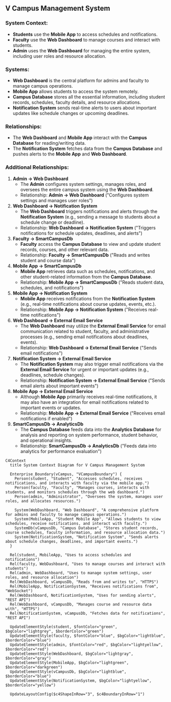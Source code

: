 ## V Campus Management System

### System Context:
- **Students** use the **Mobile App** to access schedules and notifications.
- **Faculty** use the **Web Dashboard** to manage courses and interact with students.
- **Admin** uses the **Web Dashboard** for managing the entire system, including user roles and resource allocation.

### Systems:
- **Web Dashboard** is the central platform for admins and faculty to manage campus operations.
- **Mobile App** allows students to access the system remotely.
- **Campus Database** stores all the essential information, including student records, schedules, faculty details, and resource allocations.
- **Notification System** sends real-time alerts to users about important updates like schedule changes or upcoming deadlines.

### Relationships:
- The **Web Dashboard** and **Mobile App** interact with the **Campus Database** for reading/writing data.
- The **Notification System** fetches data from the **Campus Database** and pushes alerts to the **Mobile App** and **Web Dashboard**.

### Additional Relationships:
1. **Admin → Web Dashboard**  
   - The **Admin** configures system settings, manages roles, and oversees the entire campus system using the **Web Dashboard**.  
   - Relationship: **Admin → Web Dashboard** ("Configures system settings and manages user roles")
2. **Web Dashboard → Notification System**  
   - The **Web Dashboard** triggers notifications and alerts through the **Notification System** (e.g., sending a message to students about a schedule change or deadline).  
   - Relationship: **Web Dashboard → Notification System** ("Triggers notifications for schedule updates, deadlines, and alerts")
3. **Faculty → SmartCampusDb**  
   - **Faculty** access the **Campus Database** to view and update student records, courses, and other relevant data.  
   - Relationship: **Faculty → SmartCampusDb** ("Reads and writes student and course data")
4. **Mobile App → SmartCampusDb**  
   - **Mobile App** retrieves data such as schedules, notifications, and other student-related information from the **Campus Database**.  
   - Relationship: **Mobile App → SmartCampusDb** ("Reads student data, schedules, and notifications")
5. **Mobile App → Notification System**  
   - **Mobile App** receives notifications from the **Notification System** (e.g., real-time notifications about course updates, events, etc.).  
   - Relationship: **Mobile App → Notification System** ("Receives real-time notifications")
6. **Web Dashboard → External Email Service**  
   - The **Web Dashboard** may utilize the **External Email Service** for email communication related to student, faculty, and administrative processes (e.g., sending email notifications about deadlines, events).  
   - Relationship: **Web Dashboard → External Email Service** ("Sends email notifications")
7. **Notification System → External Email Service**  
   - The **Notification System** may also trigger email notifications via the **External Email Service** for urgent or important updates (e.g., deadlines, schedule changes).  
   - Relationship: **Notification System → External Email Service** ("Sends email alerts about important events")
8. **Mobile App → External Email Service**  
   - Although **Mobile App** primarily receives real-time notifications, it may also have an integration for email notifications related to important events or updates.  
   - Relationship: **Mobile App → External Email Service** ("Receives email notifications if enabled")
9. **SmartCampusDb → AnalyticsDb**  
   - The **Campus Database** feeds data into the **Analytics Database** for analysis and reporting on system performance, student behavior, and operational insights.  
   - Relationship: **SmartCampusDb → AnalyticsDb** ("Feeds data into analytics for performance evaluation")


```mermaid
C4Context
  title System Context Diagram for V Campus Management System

  Enterprise_Boundary(vCampus, "VCampusBoundary") {
    Person(student, "Student", "Accesses schedules, receives notifications, and interacts with faculty via the mobile app.")
    Person(faculty, "Faculty", "Manages courses, interacts with students, and monitors schedules through the web dashboard.")
    Person(admin, "Administrator", "Oversees the system, manages user roles, and allocates resources.")

    System(WebDashboard, "Web Dashboard", "A comprehensive platform for admins and faculty to manage campus operations.")
    System(MobileApp, "Student Mobile App", "Allows students to view schedules, receive notifications, and interact with faculty.")
    SystemDb(vCampusDb, "Campus Database", "Stores student records, course schedules, faculty information, and resource allocation data.")
    System(NotificationSystem, "Notification System", "Sends alerts about schedule changes, deadlines, and important events.")
  }

  Rel(student, MobileApp, "Uses to access schedules and notifications")
  Rel(faculty, WebDashboard, "Uses to manage courses and interact with students")
  Rel(admin, WebDashboard, "Uses to manage system settings, user roles, and resource allocation")
  Rel(WebDashboard, vCampusDb, "Reads from and writes to", "HTTPS")
  Rel(MobileApp, NotificationSystem, "Receives notifications from", "WebSocket")
  Rel(WebDashboard, NotificationSystem, "Uses for sending alerts", "REST API")
  Rel(WebDashboard, vCampusDb, "Manages course and resource data with", "HTTPS")
  Rel(NotificationSystem, vCampusDb, "Fetches data for notifications", "REST API")

  UpdateElementStyle(student, $fontColor="green", $bgColor="lightgrey", $borderColor="green")
  UpdateElementStyle(faculty, $fontColor="blue", $bgColor="lightblue", $borderColor="blue")
  UpdateElementStyle(admin, $fontColor="red", $bgColor="lightyellow", $borderColor="red")
  UpdateElementStyle(WebDashboard, $bgColor="lightgray", $borderColor="gray")
  UpdateElementStyle(MobileApp, $bgColor="lightgreen", $borderColor="darkgreen")
  UpdateElementStyle(vCampusDb, $bgColor="lightblue", $borderColor="blue")
  UpdateElementStyle(NotificationSystem, $bgColor="lightyellow", $borderColor="yellow")

  UpdateLayoutConfig($c4ShapeInRow="3", $c4BoundaryInRow="1")
